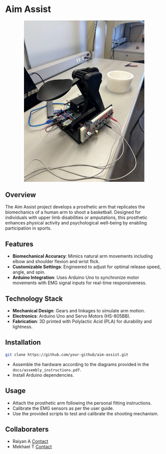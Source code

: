 # Aim Assist

<p align="center">
  <img src="https://github.com/mekhaelt/Aim-Assist/blob/main/gallery/prototype_1_printed (2).jpg" width="385px" align="center">
</p>

## Overview

The Aim Assist project develops a prosthetic arm that replicates the biomechanics of a human arm to shoot a basketball. Designed for individuals with upper limb disabilities or amputations, this prosthetic enhances physical activity and psychological well-being by enabling participation in sports.

## Features

-   **Biomechanical Accuracy**: Mimics natural arm movements including elbow and shoulder flexion and wrist flick.
-   **Customizable Settings**: Engineered to adjust for optimal release speed, angle, and spin.
-   **Arduino Integration**: Uses Arduino Uno to synchronize motor movements with EMG signal inputs for real-time responsiveness.

## Technology Stack

-   **Mechanical Design**: Gears and linkages to simulate arm motion.
-   **Electronics**: Arduino Uno and Servo Motors (HS-805BB).
-   **Fabrication**: 3D printed with Polylactic Acid (PLA) for durability and lightness.

## Installation

```bash
git clone https://github.com/your-github/aim-assist.git
```

-   Assemble the hardware according to the diagrams provided in the `docs/assembly_instructions.pdf`.
-   Install Arduino dependencies.

## Usage

-   Attach the prosthetic arm following the personal fitting instructions.
-   Calibrate the EMG sensors as per the user guide.
-   Use the provided scripts to test and calibrate the shooting mechanism.

## Collaboraters
- Raiyan A [Contact](raiyanjaz@gmail.com)
- Mekhael T [Contact](mekhaelt@gmail.com)
